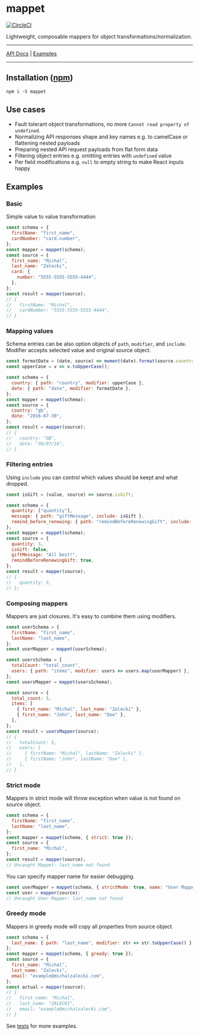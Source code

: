 # mappet

[![CircleCI](https://circleci.com/gh/MichalZalecki/mappet.svg?style=svg)](https://circleci.com/gh/MichalZalecki/mappet)

Lightweight, composable mappers for object transformations/normalization.

***
[API Docs](https://michalzalecki.github.io/mappet) | [Examples](#examples)
***

## Installation ([npm](https://www.npmjs.com/package/mappet))

```
npm i -S mappet
```

## Use cases

* Fault tolerant object transformations, no more `Cannot read property of undefined`.
* Normalizing API responses shape and key names e.g. to camelCase or flattening nested payloads
* Preparing nested API request payloads from flat form data
* Filtering object entries e.g. omitting entries with `undefined` value
* Per field modifications e.g. `null` to empty string to make React inputs happy

## Examples

### Basic

Simple value to value transformation

```js
const schema = {
  firstName: "first_name",
  cardNumber: "card.number",
};
const mapper = mappet(schema);
const source = {
  first_name: "Michal",
  last_name: "Zalecki",
  card: {
    number: "5555-5555-5555-4444",
  },
};
const result = mapper(source);
// {
//   firstName: "Michal",
//   cardNumber: "5555-5555-5555-4444",
// }
```

### Mapping values

Schema entries can be also option objects of `path`, `modifier`, and `include`. Modifier accepts selected value and original source object.

```js
const formatDate = (date, source) => moment(date).format(source.country === "us" ? "MM/DD/YY" : "DD/MM/YY");
const upperCase = v => v.toUpperCase();

const schema = {
  country: { path: "country", modifier: upperCase },
  date: { path: "date", modifier: formatDate },
};
const mapper = mappet(schema);
const source = {
  country: "gb",
  date: "2016-07-30",
};
const result = mapper(source);
// {
//   country: "GB",
//   date: "30/07/16",
// }
```

### Filtering entries

Using `include` you can control which values should be keept and what dropped.

```js
const isGift = (value, source) => source.isGift;

const schema = {
  quantity: ["quantity"],
  message: { path: "giftMessage", include: isGift },
  remind_before_renewing: { path: "remindBeforeRenewingGift", include: isGift },
};
const mapper = mappet(schema);
const source = {
  quantity: 3,
  isGift: false,
  giftMessage: "All best!",
  remindBeforeRenewingGift: true,
};
const result = mapper(source);
// {
//   quantity: 3,
// };
```

### Composing mappers

Mappers are just closures. It's easy to combine them using modifiers.

```js
const userSchema = {
  firstName: "first_name",
  lastName: "last_name",
};
const userMapper = mappet(userSchema);

const usersSchema = {
  totalCount: "total_count",
  users: { path: "items", modifier: users => users.map(userMapper) },
};
const usersMapper = mappet(usersSchema);

const source = {
  total_count: 5,
  items: [
    { first_name: "Michal", last_name: "Zalecki" },
    { first_name: "John", last_name: "Doe" },
  ],
};
const result = usersMapper(source);
// {
//   totalCount: 5,
//   users: [
//     { firstName: "Michal", lastName: "Zalecki" },
//     { firstName: "John", lastName: "Doe" },
//   ],
// }
```

### Strict mode

Mappers in strict mode will throw exception when value is not found on source object.

```js
const schema = {
  firstName: "first_name",
  lastName: "last_name",
};
const mapper = mappet(schema, { strict: true });
const source = {
  first_name: "Michal",
};
const result = mapper(source);
// Uncaught Mappet: last_name not found
```

You can specify mapper name for easier debugging.

```js
const userMapper = mappet(schema, { strictMode: true, name: "User Mapper" });
const user = mapper(source);
// Uncaught User Mapper: last_name not found
```

### Greedy mode

Mappers in greedy mode will copy all properties from source object.

```js
const schema = {
  last_name: { path: "last_name", modifier: str => str.toUpperCase() },
};
const mapper = mappet(schema, { greedy: true });
const source = {
  first_name: "Michal",
  last_name: "Zalecki",
  email: "example@michalzalecki.com",
};
const actual = mapper(source);
// {
//   first_name: "Michal",
//   last_name: "ZALECKI",
//   email: "example@michalzalecki.com",
// }
```

See [tests](src/mappet.spec.ts) for more examples.
